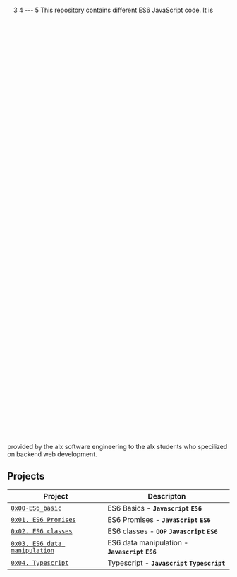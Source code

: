 <img src="https://www.howtogeek.com/wp-content/uploads/csit/2019/07/9608c9ff.png?width=1198&trim=1,1&bg-color=000&pad=1,1" width = "10    0%" height = "50%"/>
  3 
  4 ---
  5 This repository contains different ES6 JavaScript code. It is provided by the alx software engineering     to the alx students who specilized on backend web development.

  ## Projects

| Project | Descripton |
| ------- | ---------- |
| [`0x00-ES6_basic`](./0x00-ES6_basic/) | ES6 Basics - **`Javascript`** **`ES6`** |
| [`0x01. ES6 Promises`](./0x01-ES6_promise/) | ES6 Promises - **`JavaScript`** **`ES6`** |
| [`0x02. ES6 classes`](./0x02-ES6_classes/) | ES6 classes - **`OOP`** **`Javascript`** **`ES6`** |
| [`0x03. ES6 data manipulation`](./0x03-ES6_data_manipulation/) | ES6 data manipulation - **`Javascript`** **`ES6`** |
| [`0x04. Typescript`](./0x04-TypeScript/) | Typescript - **`Javascript`** **`Typescript`** |

